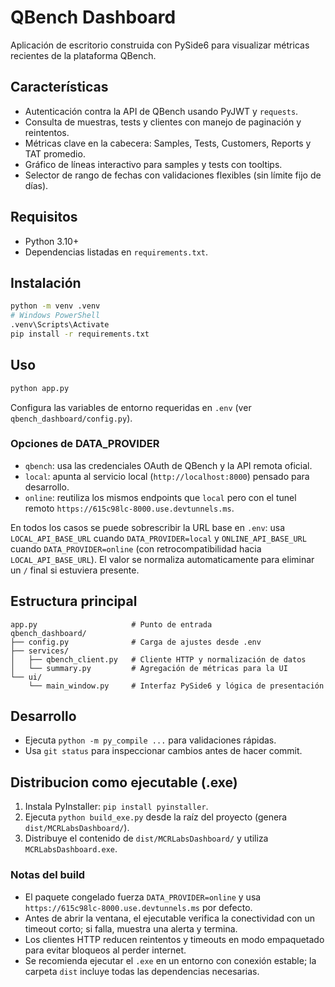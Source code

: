 ﻿# QBench Dashboard

Aplicación de escritorio construida con PySide6 para visualizar métricas recientes de la plataforma QBench.

## Características
- Autenticación contra la API de QBench usando PyJWT y `requests`.
- Consulta de muestras, tests y clientes con manejo de paginación y reintentos.
- Métricas clave en la cabecera: Samples, Tests, Customers, Reports y TAT promedio.
- Gráfico de líneas interactivo para samples y tests con tooltips.
- Selector de rango de fechas con validaciones flexibles (sin límite fijo de días).

## Requisitos
- Python 3.10+
- Dependencias listadas en `requirements.txt`.

## Instalación
```bash
python -m venv .venv
# Windows PowerShell
.venv\Scripts\Activate
pip install -r requirements.txt
```

## Uso
```bash
python app.py
```

Configura las variables de entorno requeridas en `.env` (ver `qbench_dashboard/config.py`).

### Opciones de DATA_PROVIDER
- `qbench`: usa las credenciales OAuth de QBench y la API remota oficial.
- `local`: apunta al servicio local (`http://localhost:8000`) pensado para desarrollo.
- `online`: reutiliza los mismos endpoints que `local` pero con el tunel remoto `https://615c98lc-8000.use.devtunnels.ms`.

En todos los casos se puede sobrescribir la URL base en `.env`: usa `LOCAL_API_BASE_URL` cuando `DATA_PROVIDER=local` y `ONLINE_API_BASE_URL` cuando `DATA_PROVIDER=online` (con retrocompatibilidad hacia `LOCAL_API_BASE_URL`). El valor se normaliza automaticamente para eliminar un `/` final si estuviera presente.

## Estructura principal
```
app.py                     # Punto de entrada
qbench_dashboard/
├── config.py              # Carga de ajustes desde .env
├── services/
│   ├── qbench_client.py   # Cliente HTTP y normalización de datos
│   └── summary.py         # Agregación de métricas para la UI
└── ui/
    └── main_window.py     # Interfaz PySide6 y lógica de presentación
```

## Desarrollo
- Ejecuta `python -m py_compile ...` para validaciones rápidas.
- Usa `git status` para inspeccionar cambios antes de hacer commit.

## Distribucion como ejecutable (.exe)
1. Instala PyInstaller: `pip install pyinstaller`.
2. Ejecuta `python build_exe.py` desde la raíz del proyecto (genera `dist/MCRLabsDashboard/`).
3. Distribuye el contenido de `dist/MCRLabsDashboard/` y utiliza `MCRLabsDashboard.exe`.

### Notas del build
- El paquete congelado fuerza `DATA_PROVIDER=online` y usa `https://615c98lc-8000.use.devtunnels.ms` por defecto.
- Antes de abrir la ventana, el ejecutable verifica la conectividad con un timeout corto; si falla, muestra una alerta y termina.
- Los clientes HTTP reducen reintentos y timeouts en modo empaquetado para evitar bloqueos al perder internet.
- Se recomienda ejecutar el `.exe` en un entorno con conexión estable; la carpeta `dist` incluye todas las dependencias necesarias.
